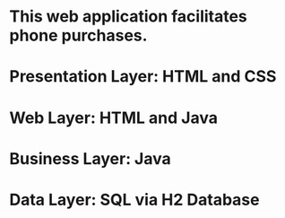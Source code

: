 # This web application facilitates phone purchases.
# Presentation Layer: HTML and CSS
# Web Layer: HTML and Java
# Business Layer: Java
# Data Layer: SQL via H2 Database
